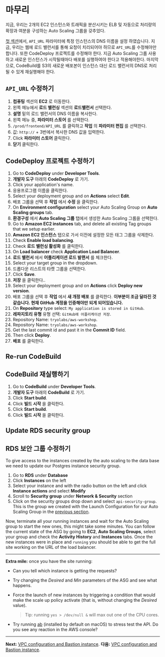 # 마무리

지금, 우리는 2개의 EC2 인스턴스와 트래픽을 분산시키는 ELB 및 자동으로 처리량의 확장과 여분을 구성하는 Auto Scaling 그룹을 갖추었다.

[첫 섹션](/workshop/s3-web-ec2-api-rds/05-finishing-up.md)에서, `API_URL` 파라미터에 특정 인스턴스의 DNS 이름을 설정 하였습니다. 지금, 우리는 웹에 로드 밸런서를 통해 요청이 치리되어야 하므로 `API_URL`를 수정해야만 합니다.
또한 CodeDeploy 프로젝트를 수정해야 한다. 지금 Auto Scaling 그룹 사용하고 새로운 인스턴스가 시작될때마다 배포를 실행하여야 한다고 적용해야한다. 
마지막으로, CodeBuild를 S3의 새로운 배포본이 인스턴스 대신 로드 밸런서의 DNS로 처리될 수 있게 재실행해야 한다.

## `API_URL` 수정하기
1. **컴퓨팅** 섹션의 **EC2** 로 이동한다.
2. 왼쪽 메뉴에서 **로드 밸런싱** 섹션의 **로드밸런서** 선택한다.  
3. **설명** 밑의 로드 밸런서의 DNS 이름을 복사한다.
4. 왼쪽 메뉴 중, **파라미터 스토어** 를 선택한다.
5. `/prod/frontend/API_URL` 를 클릭하고 **작업** 의 **파라미터 편집** 를 선택한다.
6. 값: `http://` + 3번에서 복사한 DNS 값을 입력한다.
7. Click **파라미터 스토어** 클릭한다.
8. **닫기** 클릭한다.

## CodeDeploy 프로젝트 수정하기
1. Go to **CodeDeploy** under **Developer Tools**.
1. **개발자 도구** 아래의 **CodeDeploy** 로 가기.
2. Click your application's name.
2. 응용프로그램 이름을 클릭한다.
3. Select your deployment group and on **Actions** select **Edit**.
3. 배포 그룹을 선택 후 **작업** 에서 **수정** 을 클릭한다.
4. On **Environment configuration** select your Auto Scaling Group on **Auto Scaling groups** tab.
4. **환경구성** 에서 **Auto Scaling 그룹** 탭에서 생성한 Auto Scaling 그룹을 선택한다.
5. Go to **Amazon EC2 instances** tab, and delete all existing Tag groups that we setup earlier.
5. **Amazon EC2 인스턴스** 탭으로 가서 이전에 설정한 모든 태그 그룹을 삭제한다.
6. Check **Enable load balancing**.
6. Check **로드 밸런싱 활성화** 를 클릭한다.
7. On **Load balancer** check **Application Load Balancer**.
7. **로드 밸런서** 에서 **어플리케이션 로드 발랜서** 를 체크한다.
8. Select your target group in the dropdown.
8. 드롭다운 리스트의 타켓 그룹을 선택한다.
9. Click **Save**.
9. **저장** 을 클릭한다..
10. Select your deployment group and on **Actions** click **Deploy new version**.
10. 배포 그룹을 선택 후 **작업** 에서 **새 개정 배포** 를 클릭한다.
**이부분이 조금 달라진 것 같습니다. 현재 GitHub 계정을 인증해야만 되게 되어있습니다.**
11. On **Repository** type select: `My application is stored in GitHub`.
11. **레파지토리 유형** 유형 선택: `GitHub에 어플리케이션 저장`.
12. Repository Name: `tryolabs/aws-workshop`.
12. Repository Name: `tryolabs/aws-workshop`.
13. Get the last commit id and past it in the **Commit ID** field.
14. Then click **Deploy**.
14. **배포** 를 클릭한다.

## Re-run CodeBuild
## CodeBuild 재실행하기
1. Go to **CodeBuild** under **Developer Tools**.
1. **개발자 도구** 아래의 **CodeBuild** 로 가기.
2. Click **Start build**.
2. Click **빌드 시작** 을 클릭한다.
3. Click **Start build**.
3. Click **빌드 시작** 을 클릭한다.

## Update RDS security group
## RDS 보안 그룹 수정하기
To give access to the instances created by the auto scaling to the data base we need to update our Postgres instance security group.

1. Go to **RDS** under **Database**
2. Click **Instances** on the left
3. Select your instance and with the radio button on the left and click **Instance actions** and select **Modify**
4. Scroll to **Security group** under **Network & Security** section
5. Click on the security groups drop down and select `api-security-group`. This is the group we created with the Launch Configuration for our Auto Scaling Group in the [previous section](/workshop/elb-auto-scaling-group/02-auto-scaling-group.md#create-launch-configuration-group).

Now, terminate all your running instances and wait for the Auto Scaling group to start the new ones, this might take some minutes. You can follow the current state of the ASG by going to **EC2**, **Auto Scaling Groups**, select your group and check the **Activity History** and **Instances** tabs. Once the new instances were in place and `running` you should be able to get the full site working on the URL of the load balancer.

---
**Extra mile:** once you have the site running:

- Can you tell which instance is getting the requests?
- Try changing the _Desired_ and _Min_ parameters of the ASG and see what happens.
- Force the launch of new instances by triggering a condition that would make the scale up policy activate (that is, without changing the _Desired_ value).
  > Tip: running `yes > /dev/null &` will max out one of the CPU cores.

- Try running [ab](http://httpd.apache.org/docs/2.2/programs/ab.html) (installed by default on macOS) to stress test the API. Do you see any reaction in the AWS console?

---
**Next:** [VPC configuration and Bastion instance](/workshop/vpc-subnets-bastion/introduction.md).
**다음:** [VPC configuration and Bastion instance](/workshop/vpc-subnets-bastion/introduction.md).